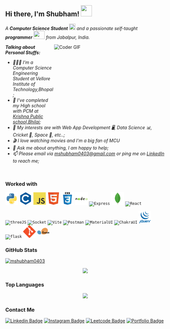 ## Hi there, I'm Shubham! <img src="https://raw.githubusercontent.com/TheDudeThatCode/TheDudeThatCode/master/Assets/Hi.gif" width=35 height=35>

<p>
  <em>
    A <b>Computer Science Student</b> <img src="https://raw.githubusercontent.com/TheDudeThatCode/TheDudeThatCode/master/Assets/Medal.gif" width=20 height=20> and a passionate self-taught <b>programmer</b> <img src="https://raw.githubusercontent.com/TheDudeThatCode/TheDudeThatCode/master/Assets/Developer.gif" width=35 height=25> from Jabalpur, India.
  </em>
 </p>

<img align="right" alt="Coder GIF" height=250 width=350 src="https://i.pinimg.com/originals/e4/26/70/e426702edf874b181aced1e2fa5c6cde.gif" />


<em>
  
**Talking about Personal Stuffs:**

- 👨🏽‍💻 I’m a Computer Science Engineering Student at Vellore Institute of Technology,Bhopal ;
- 💼 I’ve completed my High school with PCM at [Krishna Public school,Bhilai](https://www.krishnapublicschool.com/);
- 🤔 My interests are with Web App Development 🖥️, Data Science 📊, Cricket 🏏, Space 🚀, etc..;
- 🎬 I love watching movies and I'm a big fan of MCU <img src="https://www.pngfind.com/pngs/m/173-1737725_captain-americas-shield-hd-png-download.png" width=15 height=15>
- 💬 Ask me about anything, I am happy to help;
- 📫 Please email via mshubham0403@gmail.com or ping me on [LinkedIn](https://www.linkedin.com/in/shubham-m-2824b21b5/) to reach me;
<br/> 
</em>

### Worked with 

<code><img height="40" src="https://raw.githubusercontent.com/devicons/devicon/master/icons/python/python-original.svg" title="python"></code>
<code><img height="40" src="https://raw.githubusercontent.com/devicons/devicon/master/icons/c/c-plain.svg" title="C"></code>
<code><img height="40" src="https://raw.githubusercontent.com/devicons/devicon/master/icons/javascript/javascript-original.svg" title="javascript"></code>
<code><img height="40" src="https://raw.githubusercontent.com/devicons/devicon/master/icons/html5/html5-original.svg" title="html5"></code>
<code><img height="40" src="https://raw.githubusercontent.com/devicons/devicon/master/icons/css3/css3-original-wordmark.svg" title="css3"></code>
<code><img height="40" src="https://raw.githubusercontent.com/devicons/devicon/master/icons/nodejs/nodejs-original-wordmark.svg" title="node.js"></code>
<code><img height="40" src="https://img.shields.io/badge/Express.js-000000?style=for-the-badge&logo=express&logoColor=white" title="Express"></code>
<code><img height="40" src="https://raw.githubusercontent.com/devicons/devicon/master/icons/mongodb/mongodb-original.svg" title="mongodb"></code>
<code><img height="40" src="https://img.shields.io/badge/React-20232A?style=for-the-badge&logo=react&logoColor=61DAFB" title="React"></code>

<code><img height="40" src="https://img.shields.io/badge/ThreeJs-black?style=for-the-badge&logo=three.js&logoColor=white" title="threeJS"></code>
<code><img height="40" src="https://img.shields.io/badge/Socket.io-010101?&style=for-the-badge&logo=Socket.io&logoColor=white" title="Socket"></code>
<code><img height="40" src="https://img.shields.io/badge/Vite-B73BFE?style=for-the-badge&logo=vite&logoColor=FFD62E" title="Vite"></code>
<code><img height="40" src="https://img.shields.io/badge/Postman-FF6C37?style=for-the-badge&logo=Postman&logoColor=white" title="Postman"></code>
<code><img height="40" src="https://img.shields.io/badge/Material%20UI-007FFF?style=for-the-badge&logo=mui&logoColor=white" title="MaterialUI"></code>
<code><img height="40" src="https://img.shields.io/badge/Chakra--UI-319795?style=for-the-badge&logo=chakra-ui&logoColor=white" title="ChakraUI"></code>
<code><img height="40" src="https://raw.githubusercontent.com/devicons/devicon/master/icons/jquery/jquery-plain-wordmark.svg" title="jquery"></code>
<code><img height="40" src="https://www.vectorlogo.zone/logos/pocoo_flask/pocoo_flask-icon.svg" title="flask"></code>
<code><img height="40" src="https://raw.githubusercontent.com/devicons/devicon/master/icons/git/git-original.svg" title="git"></code></code>
<code><img height="40" src="https://raw.githubusercontent.com/github/explore/80688e429a7d4ef2fca1e82350fe8e3517d3494d/topics/scikit-learn/scikit-learn.png" title="sklearn"></code>

### GitHub Stats


<p align="left"> <a href="https://github.com/ryo-ma/github-profile-trophy"><img src="https://github-profile-trophy.vercel.app/?username=mshubham0403" alt="mshubham0403" /></a> </p>



<p align="center">
  <a href = "https://github.com/mshubham0403">
<img src="https://github-readme-streak-stats.herokuapp.com/?user=mshubham0403">
  </a>
 </p>


 
### Top Languages

<p align="center">
<a href = "https://github.com/mshubham0403">
  <img src="https://github-readme-stats.vercel.app/api/top-langs/?username=mshubham0403&layout=compact&theme=vision-friendly-dark"/>
</a>
</p>

### Contact Me

[![Linkedin Badge](https://img.shields.io/badge/LinkedIn-0077B5?style=for-the-badge&logo=linkedin&logoColor=white&link=https://www.linkedin.com/in/shubham-m-2824b21b5/)](https://www.linkedin.com/in/shubham-m-2824b21b5/) 
[![Instagram Badge](https://img.shields.io/badge/Instagram-E4405F?style=for-the-badge&logo=instagram&logoColor=white&link=https://www.instagram.com/shubham_mish.ra)](https://www.instagram.com/shubham_mish.ra)
[![Leetcode Badge](https://img.shields.io/badge/-LeetCode-FFA116?style=for-the-badge&logo=LeetCode&logoColor=black&link=https://www.leetcode.com/mshubham0403)](https://www.leetcode.com/mshubham0403)
[![Portfolio Badge](https://img.shields.io/badge/website-000000?style=for-the-badge&logo=About.me&logoColor=white&link=https://www.mshubham-dev.vercel.app/)](https://mshubham-dev.vercel.app/)
